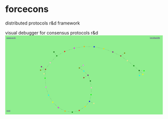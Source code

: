 # forcecons
distributed protocols r&amp;d framework


visual debugger for consensus protocols r&d
![forcecons blockchain graph](forcecons-blockchain-graph.png)



